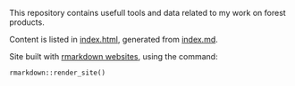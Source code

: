 This repository contains usefull tools and data related to my work on forest products.

Content is listed in [index.html](index.html), generated from [index.md](index.md).



Site built with [rmarkdown websites](http://rmarkdown.rstudio.com/rmarkdown_websites.html), using the command:

    rmarkdown::render_site()
